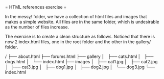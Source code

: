 = HTML references exercise =

In the messy/ folder, we have a collection of html files and images 
that makes a simple website.  All files are in the same folder, which
is undesirable as the number of files increase.

The exercise is to create a clean structure as follows. Noticed that 
there is now 2 index.html files, one in the root folder and the other
in the gallery/ folder.

/
├── about.html
├── forums.html
├── gallery
│   ├── cats.html
│   ├── dogs.html
│   └── index.html
├── images
│   ├── cat1.jpg
│   ├── cat2.jpg
│   ├── cat3.jpg
│   ├── dog1.jpg
│   ├── dog2.jpg
│   └── dog3.jpg
└── index.html

